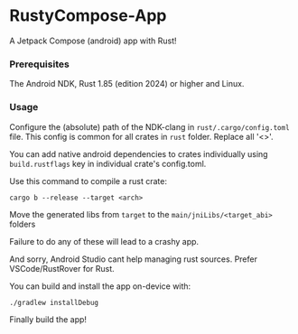 # RustyCompose-App
A Jetpack Compose (android) app with Rust!

### Prerequisites
The Android NDK, Rust 1.85 (edition 2024) or higher and Linux.

### Usage
Configure the (absolute) path of the NDK-clang in `rust/.cargo/config.toml` file. This config is common for all crates in `rust` folder. Replace all '<>'.

You can add native android dependencies to crates individually using `build.rustflags` key in individual crate's config.toml.

Use this command to compile a rust crate:
```
cargo b --release --target <arch>
```


Move the generated libs from `target` to the `main/jniLibs/<target_abi>` folders

Failure to do any of these will lead to a crashy app.

And sorry, Android Studio cant help managing rust sources. Prefer VSCode/RustRover for Rust.

You can build and install the app on-device with:
```
./gradlew installDebug
```

Finally build the app!
